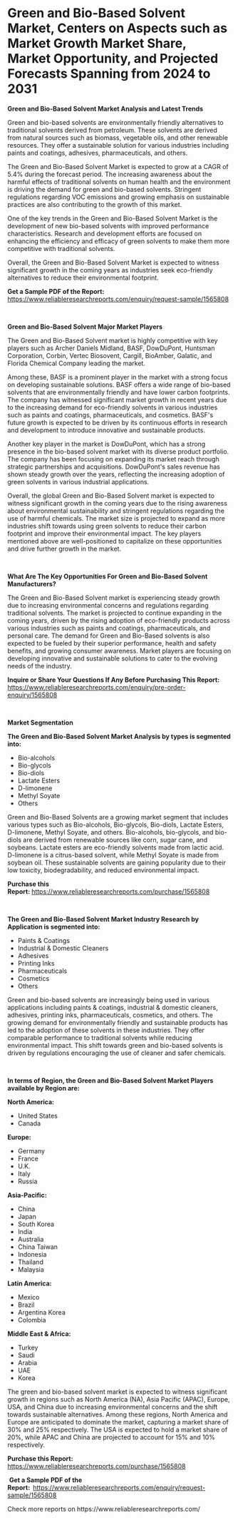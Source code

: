 <p><h1>Green and Bio-Based Solvent Market, Centers on Aspects such as Market Growth Market Share, Market Opportunity, and Projected Forecasts Spanning from 2024 to 2031</h1></p><p><strong>Green and Bio-Based Solvent Market Analysis and Latest Trends</strong></p>
<p><p>Green and bio-based solvents are environmentally friendly alternatives to traditional solvents derived from petroleum. These solvents are derived from natural sources such as biomass, vegetable oils, and other renewable resources. They offer a sustainable solution for various industries including paints and coatings, adhesives, pharmaceuticals, and others.</p><p>The Green and Bio-Based Solvent Market is expected to grow at a CAGR of 5.4% during the forecast period. The increasing awareness about the harmful effects of traditional solvents on human health and the environment is driving the demand for green and bio-based solvents. Stringent regulations regarding VOC emissions and growing emphasis on sustainable practices are also contributing to the growth of this market.</p><p>One of the key trends in the Green and Bio-Based Solvent Market is the development of new bio-based solvents with improved performance characteristics. Research and development efforts are focused on enhancing the efficiency and efficacy of green solvents to make them more competitive with traditional solvents.</p><p>Overall, the Green and Bio-Based Solvent Market is expected to witness significant growth in the coming years as industries seek eco-friendly alternatives to reduce their environmental footprint.</p></p>
<p><strong>Get a Sample PDF of the Report:&nbsp;</strong> <a href="https://www.reliableresearchreports.com/enquiry/request-sample/1565808">https://www.reliableresearchreports.com/enquiry/request-sample/1565808</a></p>
<p>&nbsp;</p>
<p><strong>Green and Bio-Based Solvent Major Market Players</strong></p>
<p><p>The Green and Bio-Based Solvent market is highly competitive with key players such as Archer Daniels Midland, BASF, DowDuPont, Huntsman Corporation, Corbin, Vertec Biosovent, Cargill, BioAmber, Galatic, and Florida Chemical Company leading the market. </p><p>Among these, BASF is a prominent player in the market with a strong focus on developing sustainable solutions. BASF offers a wide range of bio-based solvents that are environmentally friendly and have lower carbon footprints. The company has witnessed significant market growth in recent years due to the increasing demand for eco-friendly solvents in various industries such as paints and coatings, pharmaceuticals, and cosmetics. BASF's future growth is expected to be driven by its continuous efforts in research and development to introduce innovative and sustainable products.</p><p>Another key player in the market is DowDuPont, which has a strong presence in the bio-based solvent market with its diverse product portfolio. The company has been focusing on expanding its market reach through strategic partnerships and acquisitions. DowDuPont's sales revenue has shown steady growth over the years, reflecting the increasing adoption of green solvents in various industrial applications.</p><p>Overall, the global Green and Bio-Based Solvent market is expected to witness significant growth in the coming years due to the rising awareness about environmental sustainability and stringent regulations regarding the use of harmful chemicals. The market size is projected to expand as more industries shift towards using green solvents to reduce their carbon footprint and improve their environmental impact. The key players mentioned above are well-positioned to capitalize on these opportunities and drive further growth in the market.</p></p>
<p>&nbsp;</p>
<p><strong>What Are The Key Opportunities For Green and Bio-Based Solvent Manufacturers?</strong></p>
<p><p>The Green and Bio-Based Solvent market is experiencing steady growth due to increasing environmental concerns and regulations regarding traditional solvents. The market is projected to continue expanding in the coming years, driven by the rising adoption of eco-friendly products across various industries such as paints and coatings, pharmaceuticals, and personal care. The demand for Green and Bio-Based solvents is also expected to be fueled by their superior performance, health and safety benefits, and growing consumer awareness. Market players are focusing on developing innovative and sustainable solutions to cater to the evolving needs of the industry.</p></p>
<p><strong>Inquire or Share Your Questions If Any Before Purchasing This Report:</strong> <a href="https://www.reliableresearchreports.com/enquiry/pre-order-enquiry/1565808">https://www.reliableresearchreports.com/enquiry/pre-order-enquiry/1565808</a></p>
<p>&nbsp;</p>
<p><strong>Market Segmentation</strong></p>
<p><strong>The Green and Bio-Based Solvent Market Analysis by types is segmented into:</strong></p>
<p><ul><li>Bio-alcohols</li><li>Bio-glycols</li><li>Bio-diols</li><li>Lactate Esters</li><li>D-limonene</li><li>Methyl Soyate</li><li>Others</li></ul></p>
<p><p>Green and Bio-Based Solvents are a growing market segment that includes various types such as Bio-alcohols, Bio-glycols, Bio-diols, Lactate Esters, D-limonene, Methyl Soyate, and others. Bio-alcohols, bio-glycols, and bio-diols are derived from renewable sources like corn, sugar cane, and soybeans. Lactate esters are eco-friendly solvents made from lactic acid. D-limonene is a citrus-based solvent, while Methyl Soyate is made from soybean oil. These sustainable solvents are gaining popularity due to their low toxicity, biodegradability, and reduced environmental impact.</p></p>
<p><strong>Purchase this Report:&nbsp;</strong><a href="https://www.reliableresearchreports.com/purchase/1565808">https://www.reliableresearchreports.com/purchase/1565808</a></p>
<p>&nbsp;</p>
<p><strong>The Green and Bio-Based Solvent Market Industry Research by Application is segmented into:</strong></p>
<p><ul><li>Paints & Coatings</li><li>Industrial & Domestic Cleaners</li><li>Adhesives</li><li>Printing Inks</li><li>Pharmaceuticals</li><li>Cosmetics</li><li>Others</li></ul></p>
<p><p>Green and bio-based solvents are increasingly being used in various applications including paints & coatings, industrial & domestic cleaners, adhesives, printing inks, pharmaceuticals, cosmetics, and others. The growing demand for environmentally friendly and sustainable products has led to the adoption of these solvents in these industries. They offer comparable performance to traditional solvents while reducing environmental impact. This shift towards green and bio-based solvents is driven by regulations encouraging the use of cleaner and safer chemicals.</p></p>
<p>&nbsp;</p>
<p><strong>In terms of Region, the Green and Bio-Based Solvent Market Players available by Region are:</strong></p>
<p>
    <p> <strong> North America: </strong>
        <ul>
            <li>United States</li>
            <li>Canada</li>
        </ul>
        </p> 
    <p> <strong> Europe: </strong>
        <ul>
            <li>Germany</li>
            <li>France</li>
            <li>U.K.</li>
            <li>Italy</li>
            <li>Russia</li>
        </ul>
        </p> 
    <p> <strong> Asia-Pacific: </strong>
        <ul>
            <li>China</li>
            <li>Japan</li>
            <li>South Korea</li>
            <li>India</li>
            <li>Australia</li>
            <li>China Taiwan</li>
            <li>Indonesia</li>
            <li>Thailand</li>
            <li>Malaysia</li>
        </ul>
        </p> 
    <p> <strong> Latin America: </strong>
        <ul>
            <li>Mexico</li>
            <li>Brazil</li>
            <li>Argentina Korea</li>
            <li>Colombia</li>
        </ul>
        </p> 
    <p> <strong> Middle East & Africa: </strong>
        <ul>
            <li>Turkey</li>
            <li>Saudi</li>
            <li>Arabia</li>
            <li>UAE</li>
            <li>Korea</li>
        </ul>
    </p>
    </p>
<p><p>The green and bio-based solvent market is expected to witness significant growth in regions such as North America (NA), Asia Pacific (APAC), Europe, USA, and China due to increasing environmental concerns and the shift towards sustainable alternatives. Among these regions, North America and Europe are anticipated to dominate the market, capturing a market share of 30% and 25% respectively. The USA is expected to hold a market share of 20%, while APAC and China are projected to account for 15% and 10% respectively.</p></p>
<p><strong>Purchase this Report: </strong><a href="https://www.reliableresearchreports.com/purchase/1565808">https://www.reliableresearchreports.com/purchase/1565808</a></p>
<p>&nbsp;<strong>Get a Sample PDF of the Report:&nbsp;&nbsp;</strong><a href="https://www.reliableresearchreports.com/enquiry/request-sample/1565808">https://www.reliableresearchreports.com/enquiry/request-sample/1565808</a></p>
<p><strong></strong></p>
<p>Check more reports on https://www.reliableresearchreports.com/</p>